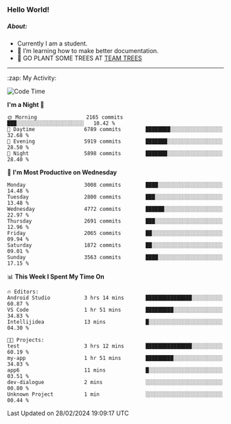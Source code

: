 ### Hello World!

##### About:
- Currently I am a student.
- 🌱 I’m learning how to make better documentation.
- 🌱 GO PLANT SOME TREES AT [TEAM TREES](https://teamtrees.org/)

---
  <summary>:zap: My Activity:</summary>
  
<!--START_SECTION:waka-->
![Code Time](http://img.shields.io/badge/Code%20Time-1%2C293%20hrs%2057%20mins-blue)

**I'm a Night 🦉** 

```text
🌞 Morning                2165 commits        ███░░░░░░░░░░░░░░░░░░░░░░   10.42 % 
🌆 Daytime                6789 commits        ████████░░░░░░░░░░░░░░░░░   32.68 % 
🌃 Evening                5919 commits        ███████░░░░░░░░░░░░░░░░░░   28.50 % 
🌙 Night                  5898 commits        ███████░░░░░░░░░░░░░░░░░░   28.40 % 
```
📅 **I'm Most Productive on Wednesday** 

```text
Monday                   3008 commits        ████░░░░░░░░░░░░░░░░░░░░░   14.48 % 
Tuesday                  2800 commits        ███░░░░░░░░░░░░░░░░░░░░░░   13.48 % 
Wednesday                4772 commits        ██████░░░░░░░░░░░░░░░░░░░   22.97 % 
Thursday                 2691 commits        ███░░░░░░░░░░░░░░░░░░░░░░   12.96 % 
Friday                   2065 commits        ██░░░░░░░░░░░░░░░░░░░░░░░   09.94 % 
Saturday                 1872 commits        ██░░░░░░░░░░░░░░░░░░░░░░░   09.01 % 
Sunday                   3563 commits        ████░░░░░░░░░░░░░░░░░░░░░   17.15 % 
```


📊 **This Week I Spent My Time On** 

```text
🔥 Editors: 
Android Studio           3 hrs 14 mins       ███████████████░░░░░░░░░░   60.87 % 
VS Code                  1 hr 51 mins        █████████░░░░░░░░░░░░░░░░   34.83 % 
Intellijidea             13 mins             █░░░░░░░░░░░░░░░░░░░░░░░░   04.30 % 

🐱‍💻 Projects: 
test                     3 hrs 12 mins       ███████████████░░░░░░░░░░   60.19 % 
my-app                   1 hr 51 mins        █████████░░░░░░░░░░░░░░░░   34.83 % 
app6                     11 mins             █░░░░░░░░░░░░░░░░░░░░░░░░   03.51 % 
dev-dialogue             2 mins              ░░░░░░░░░░░░░░░░░░░░░░░░░   00.80 % 
Unknown Project          1 min               ░░░░░░░░░░░░░░░░░░░░░░░░░   00.44 % 
```


 Last Updated on 28/02/2024 19:09:17 UTC
<!--END_SECTION:waka-->
